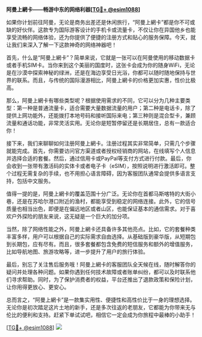 **阿曼上網卡——畅游中东的网络利器[[TG💪+ @esim1088](https://t.me/s/esim1088)]**

如果你计划前往阿曼，无论是商务出差还是休闲旅行，“阿曼上網卡”都是你不可或缺的好伙伴。这款专为国际游客设计的手机卡或流量卡，不仅让你在异国他乡也能享受流畅的网络体验，还为你提供了便捷的注册方式和贴心的服务保障。今天，就让我们来深入了解一下这款神奇的网络神器吧！

首先，什么是“阿曼上網卡”？简单来说，它就是一张可以在阿曼使用的移动数据卡或者手机SIM卡。当你来到这个美丽的国度时，这张卡会成为你的随身WiFi，无论是在沙漠中探索神秘的绿洲，还是在海边享受日光浴，你都可以随时随地保持与世界的联系。而且，与传统的国际漫游相比，阿曼上網卡的价格更加实惠，性价比极高。

那么，阿曼上網卡有哪些类型呢？根据使用需求的不同，它可以分为几种主要类型：第一种是普通流量卡，适合需要大量数据流量的用户；第二种是电话卡，除了提供上网功能外，还能拨打本地号码和接听国际来电；第三种则是混合型卡，兼顾流量和通话功能，非常灵活实用。无论你是短暂停留还是长期居住，总有一款适合你！

接下来，我们来聊聊如何注册阿曼上網卡。注册过程其实非常简单，只需几个步骤就能完成。首先，你需要访问官方渠道或者授权经销商的网站，在线填写个人信息并选择合适的套餐。然后，通过信用卡或PayPal等支付方式进行付款。最后，你会收到一张带有激活码的实体卡或者电子卡（eSIM），按照说明进行激活即可。整个过程无需复杂的手续，也不用担心语言障碍，因为客服团队通常会提供多语言支持，包括中文服务。

值得一提的是，阿曼上網卡的覆盖范围十分广泛。无论你在首都马斯喀特的大街小巷，还是在苏哈尔港口附近的渔村，都能享受到稳定的网络连接。此外，它的信号质量也相当出色，即便是在偏远地区或者山区，也能保证基本的通信需求。对于喜欢户外探险的朋友来说，这无疑是一个巨大的加分项。

当然，除了网络性能之外，阿曼上網卡还具备许多其他亮点。比如，它的套餐种类丰富多样，用户可以根据自己的实际需求自由选择。从基础版到豪华版，从短期包到长期包，应有尽有。而且，很多套餐都包含免费的短信服务和额外的增值服务，比如导航地图、旅游攻略等，进一步提升了用户的旅行体验。

最后，别忘了关注售后服务哦！阿曼上網卡的客服团队全天候在线，随时解答你的疑问并处理各种问题。如果你遇到任何技术故障或者账单纠纷，都可以及时联系他们寻求帮助。同时，为了保护消费者的权益，平台还推出了退款政策和保险计划，让你用得更放心、更安心。

总而言之，“阿曼上網卡”是一款集实用性、便捷性和高性价比于一身的理想选择。无论你是初次踏足这片土地的新手，还是多次往返的老朋友，它都能为你带来无与伦比的便利和支持。赶紧下单试试吧，相信它一定会成为你旅程中最棒的小助手！

[[TG💪+ @esim1088](https://t.me/s/esim1088)] ![](https://i.postimg.cc/4NQfJmqS/Snipaste-2025-05-13-00-14-12.png)